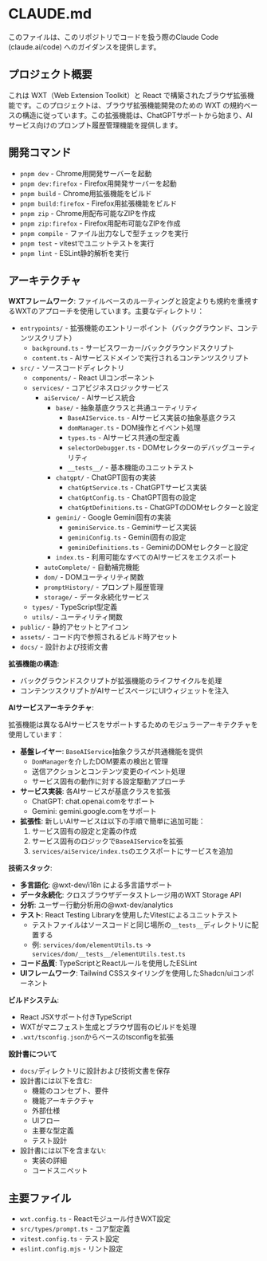 # CLAUDE.md

このファイルは、このリポジトリでコードを扱う際のClaude Code (claude.ai/code) へのガイダンスを提供します。

## プロジェクト概要

これは WXT（Web Extension Toolkit）と React で構築されたブラウザ拡張機能です。このプロジェクトは、ブラウザ拡張機能開発のための WXT の規約ベースの構造に従っています。この拡張機能は、ChatGPTサポートから始まり、AIサービス向けのプロンプト履歴管理機能を提供します。

## 開発コマンド

- `pnpm dev` - Chrome用開発サーバーを起動
- `pnpm dev:firefox` - Firefox用開発サーバーを起動
- `pnpm build` - Chrome用拡張機能をビルド
- `pnpm build:firefox` - Firefox用拡張機能をビルド
- `pnpm zip` - Chrome用配布可能なZIPを作成
- `pnpm zip:firefox` - Firefox用配布可能なZIPを作成
- `pnpm compile` - ファイル出力なしで型チェックを実行
- `pnpm test` - vitestでユニットテストを実行
- `pnpm lint` - ESLint静的解析を実行

## アーキテクチャ

**WXTフレームワーク**: ファイルベースのルーティングと設定よりも規約を重視するWXTのアプローチを使用しています。主要なディレクトリ：

- `entrypoints/` - 拡張機能のエントリーポイント（バックグラウンド、コンテンツスクリプト）
  - `background.ts` - サービスワーカー/バックグラウンドスクリプト
  - `content.ts` - AIサービスドメインで実行されるコンテンツスクリプト
- `src/` - ソースコードディレクトリ
  - `components/` - React UIコンポーネント
  - `services/` - コアビジネスロジックサービス
    - `aiService/` - AIサービス統合
      - `base/` - 抽象基底クラスと共通ユーティリティ
        - `BaseAIService.ts` - AIサービス実装の抽象基底クラス
        - `domManager.ts` - DOM操作とイベント処理
        - `types.ts` - AIサービス共通の型定義
        - `selectorDebugger.ts` - DOMセレクターのデバッグユーティリティ
        - `__tests__/` - 基本機能のユニットテスト
      - `chatgpt/` - ChatGPT固有の実装
        - `chatGptService.ts` - ChatGPTサービス実装
        - `chatGptConfig.ts` - ChatGPT固有の設定
        - `chatGptDefinitions.ts` - ChatGPTのDOMセレクターと設定
      - `gemini/` - Google Gemini固有の実装
        - `geminiService.ts` - Geminiサービス実装
        - `geminiConfig.ts` - Gemini固有の設定
        - `geminiDefinitions.ts` - GeminiのDOMセレクターと設定
      - `index.ts` - 利用可能なすべてのAIサービスをエクスポート
    - `autoComplete/` - 自動補完機能
    - `dom/` - DOMユーティリティ関数
    - `promptHistory/` - プロンプト履歴管理
    - `storage/` - データ永続化サービス
  - `types/` - TypeScript型定義
  - `utils/` - ユーティリティ関数
- `public/` - 静的アセットとアイコン
- `assets/` - コード内で参照されるビルド時アセット
- `docs/` - 設計および技術文書

**拡張機能の構造**:

- バックグラウンドスクリプトが拡張機能のライフサイクルを処理
- コンテンツスクリプトがAIサービスページにUIウィジェットを注入

**AIサービスアーキテクチャ**:

拡張機能は異なるAIサービスをサポートするためのモジュラーアーキテクチャを使用しています：

- **基盤レイヤー**: `BaseAIService`抽象クラスが共通機能を提供
  - `DomManager`を介したDOM要素の検出と管理
  - 送信アクションとコンテンツ変更のイベント処理
  - サービス固有の動作に対する設定駆動アプローチ
- **サービス実装**: 各AIサービスが基底クラスを拡張
  - ChatGPT: chat.openai.comをサポート
  - Gemini: gemini.google.comをサポート
- **拡張性**: 新しいAIサービスは以下の手順で簡単に追加可能：
  1. サービス固有の設定と定義の作成
  2. サービス固有のロジックで`BaseAIService`を拡張
  3. `services/aiService/index.ts`のエクスポートにサービスを追加

**技術スタック**:

- **多言語化**: @wxt-dev/i18n による多言語サポート
- **データ永続化**: クロスブラウザデータストレージ用のWXT Storage API
- **分析**: ユーザー行動分析用の@wxt-dev/analytics
- **テスト**: React Testing Libraryを使用したVitestによるユニットテスト
  - テストファイルはソースコードと同じ場所の`__tests__`ディレクトリに配置する
  - 例: `services/dom/elementUtils.ts` → `services/dom/__tests__/elementUtils.test.ts`
- **コード品質**: TypeScriptとReactルールを使用したESLint
- **UIフレームワーク**: Tailwind CSSスタイリングを使用したShadcn/uiコンポーネント

**ビルドシステム**:

- React JSXサポート付きTypeScript
- WXTがマニフェスト生成とブラウザ固有のビルドを処理
- `.wxt/tsconfig.json`からベースのtsconfigを拡張

**設計書について**

- `docs/`ディレクトリに設計および技術文書を保存
- 設計書には以下を含む:
  - 機能のコンセプト、要件
  - 機能アーキテクチャ
  - 外部仕様
  - UIフロー
  - 主要な型定義
  - テスト設計
- 設計書には以下を含まない:
  - 実装の詳細
  - コードスニペット

## 主要ファイル

- `wxt.config.ts` - Reactモジュール付きWXT設定
- `src/types/prompt.ts` - コア型定義
- `vitest.config.ts` - テスト設定
- `eslint.config.mjs` - リント設定
